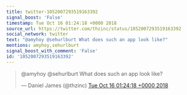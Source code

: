 ```yaml
---
title: twitter-1052007293519163392
signal_boost: 'False'
timestamp: Tue Oct 16 01:24:18 +0000 2018
source_url: https://twitter.com/thzinc/status/1052007293519163392
social_network: twitter
text: "@amyhoy @sehurlburt What does such an app look like?"
mentions: amyhoy,sehurlburt
signal_boost_with_comment: 'False'
id: '1052007293519163392'
---
```


<blockquote class="twitter-tweet"><p lang="en" dir="ltr">@amyhoy @sehurlburt What does such an app look like?</p>&mdash; Daniel James (@thzinc) <a href="https://twitter.com/thzinc/status/1052007293519163392">Tue Oct 16 01:24:18 +0000 2018</a></blockquote> <script async src="https://platform.twitter.com/widgets.js" charset="utf-8"></script>